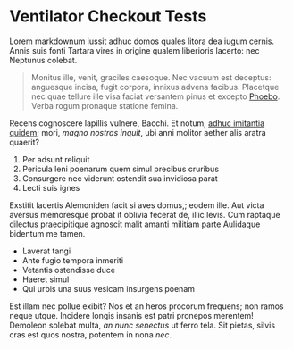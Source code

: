 # Ventilator Checkout Tests

Lorem markdownum iussit adhuc domos quales litora dea iugum cernis. Annis suis
fonti Tartara vires in origine qualem liberioris lacerto: nec Neptunus colebat.

> Monitus ille, venit, graciles caesoque. Nec vacuum est deceptus: anguesque
> incisa, fugit corpora, innixus advena facibus. Placetque nec quae tellure ille
> visa faciat versantem pinus et excepto [Phoebo](http://licent.com/eram-domus).
> Verba rogum pronaque statione femina.

Recens cognoscere lapillis vulnere, Bacchi. Et notum, [adhuc imitantia
quidem](http://conscia.org/quae); mori, *magno nostras inquit*, ubi anni molitor
aether alis aratra quaerit?

1. Per adsunt reliquit
2. Pericula leni poenarum quem simul precibus cruribus
3. Consurgere nec viderunt ostendit sua invidiosa parat
4. Lecti suis ignes

Exstitit lacertis Alemoniden facit si aves domus,; eodem ille. Aut victa aversus
memoresque probat it oblivia fecerat de, illic levis. Cum raptaque dilectus
praecipitique agnoscit malit amanti militiam parte Aulidaque bidentum me tamen.

- Laverat tangi
- Ante fugio tempora inmeriti
- Vetantis ostendisse duce
- Haeret simul
- Qui urbis una suus vesicam insurgens poenam

Est illam nec pollue exibit? Nos et an heros procorum frequens; non ramos neque
utque. Incidere longis insanis est patri pronepos merentem! Demoleon solebat
multa, *an nunc senectus* ut ferro tela. Sit pietas, silvis cras est quos
nostra, potentem in nona *nec*.
